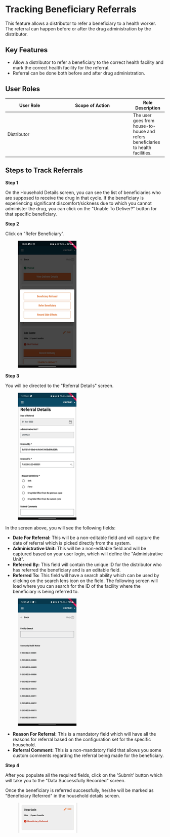# Tracking Beneficiary Referrals

This feature allows a distributor to refer a beneficiary to a health worker. The referral can happen before or after the drug administration by the distributor.

## Key Features

* Allow a distributor to refer a beneficiary to the correct health facility and mark the correct health facility for the referral.
* Referral can be done both before and after drug administration.

## User Roles

<table><thead><tr><th width="140">User Role</th><th width="229">Scope of Action</th><th>Role Description</th></tr></thead><tbody><tr><td>Distributor</td><td></td><td>The user goes from house-to-house and refers beneficiaries to health facilities.</td></tr></tbody></table>

## Steps to Track Referrals&#x20;

**Step 1**

On the Household Details screen, you can see the list of beneficiaries who are supposed to receive the drug in that cycle. If the beneficiary is experiencing significant discomfort/sickness due to which you cannot administer the drug, you can click on the "Unable To Deliver?" button for that specific beneficiary.

**Step 2**

Click on "Refer Beneficiary".&#x20;

<figure><img src="../../../../.gitbook/assets/image (50).png" alt="" width="185"><figcaption></figcaption></figure>

**Step 3**

You will be directed to the "Referral Details" screen.&#x20;

<figure><img src="../../../../.gitbook/assets/image (51).png" alt="" width="185"><figcaption></figcaption></figure>

In the screen above, you will see the following fields:&#x20;

* **Date For Referral:** This will be a non-editable field and will capture the date of referral which is picked directly from the system.
* **Administrative Unit:** This will be a non-editable field and will be captured based on your user login, which will define the "Administrative Unit".
* **Referred By:** This field will contain the unique ID for the distributor who has referred the beneficiary and is an editable field.
* **Referred To:** This field will have a search ability which can be used by clicking on the search lens icon on the field. The following screen will load where you can search for the ID of the facility where the beneficiary is being referred to.

<figure><img src="../../../../.gitbook/assets/image (53).png" alt="" width="185"><figcaption></figcaption></figure>

* **Reason For Referral:** This is a mandatory field which will have all the reasons for referral based on the configuration set for the specific household.&#x20;
* **Referral Comment:** This is a non-mandatory field that allows you some custom comments regarding the referral being made for the beneficiary.

**Step 4**

After you populate all the required fields, click on the 'Submit' button which will take you to the "Data Successfully Recorded" screen.

Once the beneficiary is referred successfully, he/she will be marked as "Beneficiary Referred" in the household details screen.&#x20;

<figure><img src="../../../../.gitbook/assets/image (55).png" alt="" width="188"><figcaption></figcaption></figure>
